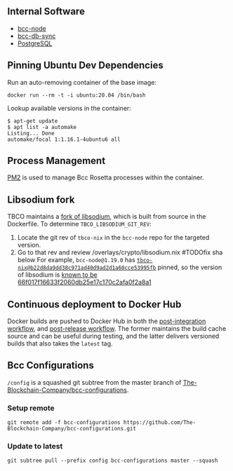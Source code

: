 ## Internal Software
- [bcc-node]
- [bcc-db-sync]
- [PostgreSQL]

## Pinning Ubuntu Dev Dependencies
Run an auto-removing container of the base image:
``` console
docker run --rm -t -i ubuntu:20.04 /bin/bash
```
Lookup available versions in the container:
``` console
$ apt-get update
$ apt list -a automake
Listing... Done
automake/focal 1:1.16.1-4ubuntu6 all
```
## Process Management
[PM2] is used to manage Bcc Rosetta 
processes within the container.

## Libsodium fork
TBCO maintains a [fork of libsodium], which is built from source in the Dockerfile. To determine 
`TBCO_LIBSODIUM_GIT_REV`: 
1. Locate the git rev of `tbco-nix` in the `bcc-node` repo for the targeted version.
2. Go to that rev and review /overlays/crypto/libsodium.nix
#TODOfix sha below
For example, `bcc-node@1.19.0` has [`tbco-nix@b22d8da9dd38c971ad40d9ad2d1a60cce53995fb`][1] pinned, 
so the version of libsodium is [known to be 66f017f16633f2060db25e17c170c2afa0f2a8a1][2]

## Continuous deployment to Docker Hub 
Docker builds are pushed to Docker Hub in both the [post-integration workflow], and 
[post-release workflow]. The former maintains the build cache source and can be useful during 
testing, and the latter delivers versioned builds that also takes the `latest` tag.

## Bcc Configurations
`/config` is a squashed git subtree from the master branch of 
[The-Blockchain-Company/bcc-configurations].

### Setup remote
```console
git remote add -f bcc-configurations https://github.com/The-Blockchain-Company/bcc-configurations.git
```
### Update to latest
```console
git subtree pull --prefix config bcc-configurations master --squash
```

[bcc-node]: https://github.com/The-Blockchain-Company/bcc-node/releases
[bcc-db-sync]: https://github.com/The-Blockchain-Company/bcc-db-sync/releases
[PostgreSQL]: https://www.postgresql.org/
[PM2]: https://pm2.keymetrics.io/docs/usage/docker-pm2-nodejs/
[fork of libsodium]: https://github.com/The-Blockchain-Company/libsodium
[1]: https://github.com/The-Blockchain-Company/bcc-node/blob/1.19.0/nix/sources.json#L44
[2]: https://github.com/The-Blockchain-Company/tbco-nix/blob/91b67f54420dabb229c58d16fb1d18e74f9e3c9e/overlays/crypto/libsodium.nix#L9
[post-integration workflow]: ../.github/workflows/post_integration.yml
[post-release workflow]: ../.github/workflows/post_release.yml
[The-Blockchain-Company/bcc-configurations]: https://github.com/The-Blockchain-Company/bcc-configurations
